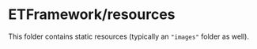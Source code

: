 # ETFramework/resources

This folder contains static resources (typically an `"images"` folder as well).
